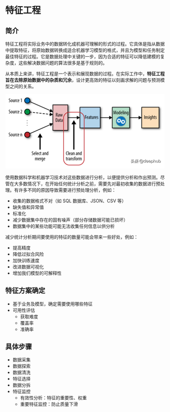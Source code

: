 # 特征工程

## 简介

特征工程将实际业务中的数据转化成机器可理解的形式的过程。它具体是指从数据中提取特征，将原始数据转换成适合机器学习模型的格式，并且为模型和任务制定最佳特征的过程。它是数据处理中关键的一步，因为合适的特征可以降低建模的复杂度，这些解决数据问题的算法很多是基于规则的。

从本质上来讲，特征工程是一个表示和展现数据的过程。在实际工作中，**特征工程旨在去除原始数据中的杂质和冗余**，设计更高效的特征以刻画求解的问题与预测模型之间的关系。

<img src="figures/image-20210226092405300.png" alt="image-20210226092405300" style="zoom:50%;" />

使用数据科学和机器学习技术对这些数据进行分析，以便提供分析和作出预测。尽管在大多数情况下，在开始任何统计分析之前，需要先对最初收集的数据进行预处理。有许多不同的原因导致需要进行预处理分析，例如：

- 收集的数据格式不对（如 SQL 数据库、JSON、CSV 等）
- 缺失值和异常值
- 标准化
- 减少数据集中存在的固有噪声（部分存储数据可能已损坏）
- 数据集中的某些功能可能无法收集任何信息以供分析

减少统计分析期间要使用的特征的数量可能会带来一些好处，例如：

- 提高精度
- 降低过拟合风险
- 加快训练速度
- 改进数据可视化
- 增加我们模型的可解释性

## 特征方案确定

- 基于业务及模型，确定需要使用哪些特征
- 可用性评估
  - 获取难度
  - 覆盖率
  - 准确率

## 具体步骤

- 数据采集
- 数据探索
- 数据清洗
- 特征选择
- 数据分拆
- 特征监控
  - 有效性分析：特征的重要性、权重
  - 重要特征监控：防止质量下滑



